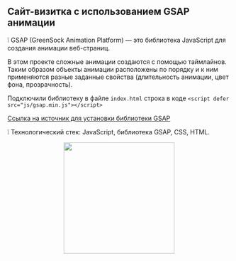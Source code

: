 ## Сайт-визитка с использованием GSAP анимации

:grey_exclamation: GSAP (GreenSock Animation Platform) — это библиотека JavaScript для создания анимации веб-страниц. 

В этом проекте сложные анимации создаются с помощью таймлайнов.
Таким образом объекты анимации расположены по порядку и к ним применяются разные заданные свойства (длительность анимации, цвет фона, прозрачность).

Подключили библиотеку в файле `index.html` строка в коде `<script defer src="js/gsap.min.js"></script>`

[Ссылка на источник для установки библиотеки GSAP ](https://gsap.com "Homepage GSAP")

:grey_exclamation: Технологический стек: JavaScript, библиотека GSAP, CSS, HTML.    


<div id="footer" align="center">
  
 <img src="https://media.giphy.com/media/v1.Y2lkPTc5MGI3NjExN2p5N29hZjFqNTA4amRlOXJvZ2s2Ync4aXRuOHdwazNkMzRwMzVqNiZlcD12MV9pbnRlcm5hbF9naWZfYnlfaWQmY3Q9Zw/YkQNgO5MWWBi/giphy.gif" width="250"/>

</div>
